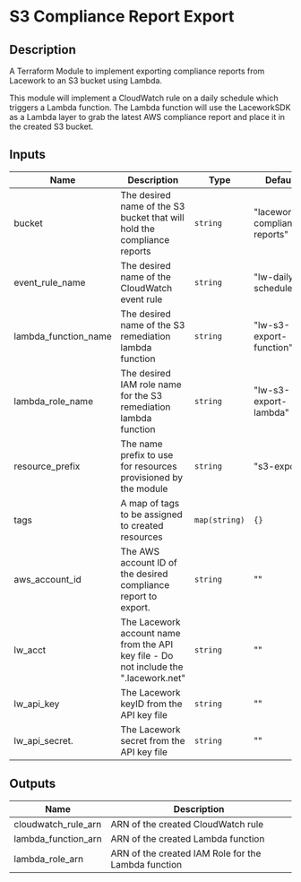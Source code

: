 # S3 Compliance Report Export

## Description

A Terraform Module to implement exporting compliance reports from Lacework to an S3 bucket using Lambda.

This module will implement a CloudWatch rule on a daily schedule which triggers a Lambda function. The Lambda function will use the LaceworkSDK as a Lambda layer to grab the latest AWS compliance report and place it in the created S3 bucket.

## Inputs

| Name                 | Description                                                                  | Type          | Default          |
| -------------------- | ---------------------------------------------------------------------------- | ------------- | ---------------- |
| bucket               | The desired name of the S3 bucket that will hold the compliance reports      | `string`      | "lacework-compliance-reports" |
| event_rule_name      | The desired name of the CloudWatch event rule                                | `string`      | "lw-daily-scheduled"          |
| lambda_function_name | The desired name of the S3 remediation lambda function                       | `string`      | "lw-s3-export-function"       |
| lambda_role_name     | The desired IAM role name for the S3 remediation lambda function             | `string`      | "lw-s3-export-lambda"         |
| resource_prefix      | The name prefix to use for resources provisioned by the module               | `string`      | "s3-export" |
| tags                 | A map of tags to be assigned to created resources                            | `map(string)` | `{}`             |
| aws_account_id       | The AWS account ID of the desired compliance report to export.               | `string`      | ""         |
| lw_acct              | The Lacework account name from the API key file - Do not include the ".lacework.net" | `string`   | ""         |
| lw_api_key           | The Lacework keyID from the API key file                                     | `string`      | ""        |
| lw_api_secret.       | The Lacework secret from the API key file                                    | `string`      | ""         |

## Outputs

| Name                | Description                                         |
| ------------------- | --------------------------------------------------- |
| cloudwatch_rule_arn | ARN of the created CloudWatch rule                  |
| lambda_function_arn | ARN of the created Lambda function                  |
| lambda_role_arn     | ARN of the created IAM Role for the Lambda function |
